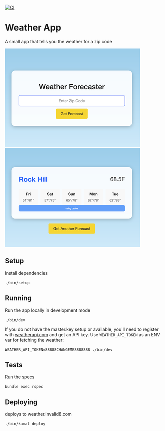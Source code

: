 [![CI](https://github.com/invalidusrname/weather_app/actions/workflows/ci.yml/badge.svg)](https://github.com/invalidusrname/weather_app/actions/workflows/ci.yml)

# Weather App

A small app that tells you the weather for a zip code

![Weather Form](public/form.png)
![Weather Forecast](public/forecast.png)

## Setup

Install dependencies

```
./bin/setup
```

## Running

Run the app locally in development mode

```
./bin/dev
```

If you do not have the master.key setup or available, you'll need to register with [weatherapi.com](https://www.weatherapi.com/) and get an API key. Use `WEATHER_API_TOKEN` as an ENV var for fetching the weather:

```
WEATHER_API_TOKEN=88888CHANGEME8888888 ./bin/dev
```

## Tests

Run the specs

```
bundle exec rspec
```

## Deploying

deploys to weather.invalid8.com

```
./bin/kamal deploy
```
